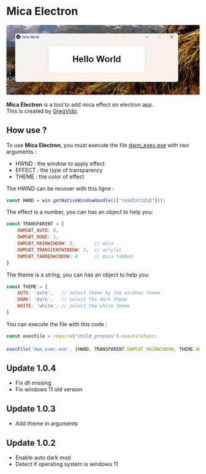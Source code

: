 <h1>Mica Electron</h1>

<img src="exemple/files/img.png">

<b>Mica Electron</b> is a tool to add mica effect on electron app.<br>
This is created by <a href="https://www.youtube.com/gregvido">GregVido</a>.

<h2>How use ?</h2>
To use <b>Mica Electron</b>, you must execute the file <a href="dwm_exec.exe">dwm_exec.exe</a> with two arguments :<br>

- HWND : the window to apply effect
- EFFECT : the type of transparency
- THEME : the color of effect

The HWND can be recover with this ligne :
```js
const HWND = win.getNativeWindowHandle()["readInt32LE"]();
```

The effect is a number, you can has an object to help you:
```js
const TRANSPARENT = {
	DWMSBT_AUTO: 0,
	DWMSBT_NONE: 1,
	DWMSBT_MAINWINDOW: 2,		// mica
	DWMSBT_TRANSIENTWINDOW: 3,	// acrylic
	DWMSBT_TABBEDWINDOW: 4		// mica tabbed
}
```

The theme is a string, you can has an object to help you:
```js
const THEME = {
    AUTO: 'auto',	// select theme by the windows theme
    DARK: 'dark',	// select the dark theme
    WHITE: 'white',	// select the white theme
}
```

You can execute the file with this code :
```js
const execFile = require("child_process").execFileSync;

execFile('dwm_exec.exe', [HWND, TRANSPARENT.DWMSBT_MAINWINDOW, THEME.AUTO]);
```

<h2>Update 1.0.4</h2>

- Fix dll missing
- Fix windows 11 old version

<h2>Update 1.0.3</h2>

- Add theme in arguments

<h2>Update 1.0.2</h2>

- Enable auto dark mod
- Detect if operating system is windows 11